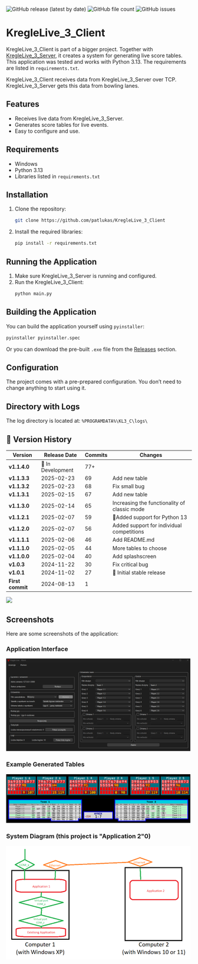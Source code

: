 ![GitHub release (latest by date)](https://img.shields.io/github/v/release/patlukas/KregleLive_3_Client?label=Latest%20Release)
![GitHub file count](https://img.shields.io/github/directory-file-count/patlukas/KregleLive_3_Client)
![GitHub issues](https://img.shields.io/github/issues/patlukas/KregleLive_3_Client)

# KregleLive_3_Client

KregleLive_3_Client is part of a bigger project. Together with [KregleLive_3_Server](https://github.com/patlukas/KregleLive_3_Server), it creates a system for generating live score tables. This application was tested and works with Python 3.13. The requirements are listed in `requirements.txt`.

KregleLive_3_Client receives data from KregleLive_3_Server over TCP. KregleLive_3_Server gets this data from bowling lanes.

## Features
- Receives live data from KregleLive_3_Server.
- Generates score tables for live events.
- Easy to configure and use.

## Requirements
- Windows
- Python 3.13
- Libraries listed in `requirements.txt`

## Installation
1. Clone the repository:
   ```bash
   git clone https://github.com/patlukas/KregleLive_3_Client
   ```
2. Install the required libraries:
   ```bash
   pip install -r requirements.txt
   ```

## Running the Application
1. Make sure KregleLive_3_Server is running and configured.
2. Run the KregleLive_3_Client:
   ```bash
   python main.py
   ```

## Building the Application
You can build the application yourself using `pyinstaller`:
```bash
pyinstaller pyinstaller.spec
```
Or you can download the pre-built `.exe` file from the [Releases](https://github.com/patlukas/KregleLive_3_Client/releases) section.

## Configuration
The project comes with a pre-prepared configuration. You don’t need to change anything to start using it.

## Directory with Logs
The log directory is located at: `%PROGRAMDATA%\KL3_C\logs\`

## 📌 Version History

| Version          | Release Date      | Commits | Changes                                      |
|------------------|-------------------|---------|----------------------------------------------|
| **v1.1.4.0**     | 🚧 In Development | 77+     |                                              |
| **v1.1.3.3**     | 2025-02-23        | 69      | Add new table                                |
| **v1.1.3.2**     | 2025-02-23        | 68      | Fix small bug                                |
| **v1.1.3.1**     | 2025-02-15        | 67      | Add new table                                |
| **v1.1.3.0**     | 2025-02-14        | 65      | Increasing the functionality of classic mode |
| **v1.1.2.1**     | 2025-02-07        | 59      | 🐍Added support for Python 13                |
| **v1.1.2.0**     | 2025-02-07        | 56      | Added support for individual competitions    |
| **v1.1.1.1**     | 2025-02-06        | 46      | Add README.md                                |
| **v1.1.1.0**     | 2025-02-05        | 44      | More tables to choose                        |
| **v1.1.0.0**     | 2025-02-04        | 40      | Add splashscreen                             |
| **v1.0.3**       | 2024-11-22        | 30      | Fix critical bug                             |
| **v1.0.1**       | 2024-11-02        | 27      | 🎉 Initial stable release                    |
| **First commit** | 2024-08-13        | 1       |                                              |

![](https://github.ct8.pl/readme/patlukas/KregleLive_3_Client)
## Screenshots
Here are some screenshots of the application:

### Application Interface
<img src="screenshots/SS_1.png" width="500">

### Example Generated Tables
<img src="screenshots/SS_2.png" width="500">

### System Diagram (this project is "Application 2"0)
<img src="screenshots/SS_3.png" width="500">
